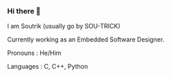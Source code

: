 ### Hi there 👋

I am Soutrik (usually go by SOU-TRICK)

Currently working as an Embedded Software Designer.

Pronouns : He/Him

Languages : C, C++, Python

<!--
**maitiSoutrik/maitiSoutrik** is a ✨ _special_ ✨ repository because its `README.md` (this file) appears on your GitHub profile.

Here are some ideas to get you started:

- 🔭 I’m currently working on ...
- 🌱 I’m currently learning ...
- 👯 I’m looking to collaborate on ...
- 🤔 I’m looking for help with ...
- 💬 Ask me about ...
- 📫 How to reach me: ...
- 😄 Pronouns: ...
- ⚡ Fun fact: ...
-->
